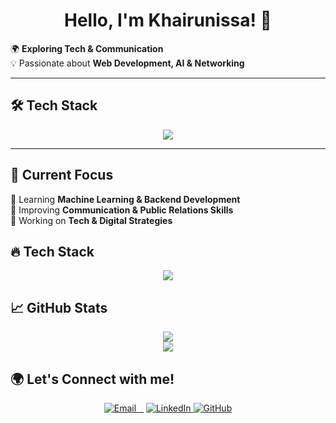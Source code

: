 <h1 align="center">Hello, I'm Khairunissa! 👋</h1>

🌍 **Exploring Tech & Communication**  
💡 Passionate about **Web Development, AI & Networking**    

---


## 🛠 Tech Stack  
<p align="center">
  <img src="https://skillicons.dev/icons?i=html,css,js,react,python,mysql,git,github,vscode,figma" />
</p>

---

## 🚀 Current Focus  
🔹 Learning **Machine Learning & Backend Development**  
🔹 Improving **Communication & Public Relations Skills**  
🔹 Working on **Tech & Digital Strategies**  


## 🔥 Tech Stack
<p align="center">
  <img src="https://skillicons.dev/icons?i=html,css,js,react,python,mysql,git,github,vscode,figma" />
</p>

## 📈 GitHub Stats  
<p align="center">
  <img src="https://github-readme-stats.vercel.app/api?username=khairunissapohan&show_icons=true&theme=radical" />
  <br />
  <img src="https://github-readme-streak-stats.herokuapp.com/?user=khairunissapohan&theme=radical" />
</p>

## 🌍 Let's Connect with me!
<p align="center">
  <a href="mailto:khairunissapohan1408@gmail.com">
    <img alt="Email" src="https://img.shields.io/badge/Email-red?style=for-the-badge&logo=gmail&logoColor=white" />
  </a>
   <a href="https://www.linkedin.com/in/khairunissapohan">
    <img src="https://img.shields.io/badge/LinkedIn-0077B5?style=for-the-badge&logo=linkedin&logoColor=white" alt="LinkedIn">
  </a>
  <a href="https://github.com/khairunissapohan">
    <img src="https://img.shields.io/badge/GitHub-100000?style=for-the-badge&logo=github&logoColor=white" alt="GitHub">
  </a>
</p>
